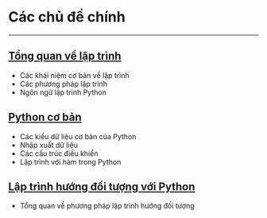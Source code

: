 # Các chủ đề chính

---

## [Tổng quan về lập trình](overview)
- Các khái niệm cơ bản về lập trình
- Các phương pháp lập trình
- Ngôn ngữ lập trình Python

## [Python cơ bản]()
- Các kiểu dữ liệu cơ bản của Python
- Nhập xuất dữ liệu
- Các cấu trúc điều khiển
- Lập trình với hàm trong Python


## [Lập trình hướng đối tượng với Python]()
- Tổng quan về phương pháp lập trình hướng đối tượng


